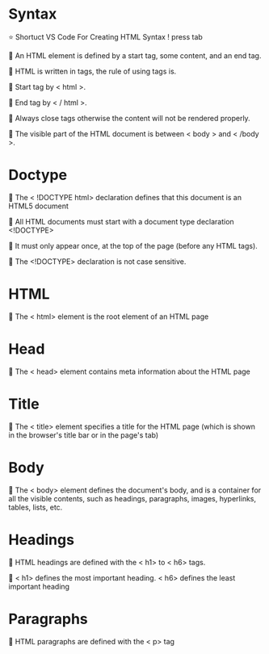# Syntax

:star: Shortuct VS Code For Creating HTML Syntax ! press tab

:loudspeaker: An HTML element is defined by a start tag, some content, and an end tag.

:loudspeaker: HTML is written in tags, the rule of using tags is.

:loudspeaker: Start tag by < html >.

:loudspeaker: End tag by < / html >. 

:loudspeaker: Always close tags otherwise the content will not be rendered properly.

:loudspeaker: The visible part of the HTML document is between < body > and < /body >.

# Doctype 

:loudspeaker: The < !DOCTYPE html> declaration defines that this document is an HTML5 document

:loudspeaker: All HTML documents must start with a document type declaration <!DOCTYPE>

:loudspeaker: It must only appear once, at the top of the page (before any HTML tags).

:loudspeaker: The <!DOCTYPE> declaration is not case sensitive.

# HTML 
:loudspeaker: The < html> element is the root element of an HTML page

# Head

:loudspeaker: The < head> element contains meta information about the HTML page

# Title

:loudspeaker: The < title> element specifies a title for the HTML page (which is shown in the browser's title bar or in the page's tab)

# Body

:loudspeaker: The < body> element defines the document's body, and is a container for all the visible contents, such as headings, paragraphs, images, hyperlinks, tables, lists, etc.

# Headings

:loudspeaker: HTML headings are defined with the < h1> to < h6> tags.

:loudspeaker: < h1> defines the most important heading. < h6> defines the least important heading


# Paragraphs

:loudspeaker: HTML paragraphs are defined with the < p> tag
